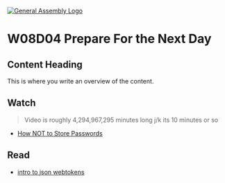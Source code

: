 [![General Assembly Logo](https://camo.githubusercontent.com/1a91b05b8f4d44b5bbfb83abac2b0996d8e26c92/687474703a2f2f692e696d6775722e636f6d2f6b6538555354712e706e67)](https://generalassemb.ly)

#  W08D04 Prepare For the Next Day

## Content Heading

This is where you write an overview of the content. 

## Watch
> Video is roughly 4,294,967,295 minutes long j/k its 10 minutes or so

- [How NOT to Store Passwords](https://www.youtube.com/watch?v=8ZtInClXe1Q)

## Read

- [intro to json webtokens](https://jwt.io/introduction)

